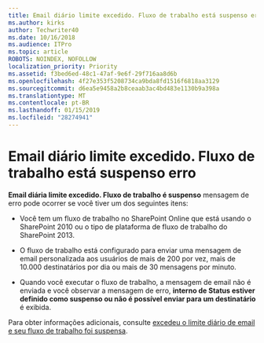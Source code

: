 ```yaml
---
title: Email diário limite excedido. Fluxo de trabalho está suspenso erro
ms.author: kirks
author: Techwriter40
ms.date: 10/16/2018
ms.audience: ITPro
ms.topic: article
ROBOTS: NOINDEX, NOFOLLOW
localization_priority: Priority
ms.assetid: f3bed6ed-48c1-47af-9e6f-29f716aa8d6b
ms.openlocfilehash: 4f27e353f5208734ca9bda8fd1516f6818aa3129
ms.sourcegitcommit: d6ea5e9458a2b8ceaab3ac4bd483e1130b9a398a
ms.translationtype: MT
ms.contentlocale: pt-BR
ms.lasthandoff: 01/15/2019
ms.locfileid: "28274941"
---
```

# <a name="daily-email-limit-exceeded-workflow-is-suspended-error"></a>Email diário limite excedido. Fluxo de trabalho está suspenso erro

 **Email diária limite excedido. Fluxo de trabalho é suspenso** mensagem de erro pode ocorrer se você tiver um dos seguintes itens: 
  
- Você tem um fluxo de trabalho no SharePoint Online que está usando o SharePoint 2010 ou o tipo de plataforma de fluxo de trabalho do SharePoint 2013.
    
- O fluxo de trabalho está configurado para enviar uma mensagem de email personalizada aos usuários de mais de 200 por vez, mais de 10.000 destinatários por dia ou mais de 30 mensagens por minuto.
    
- Quando você executar o fluxo de trabalho, a mensagem de email não é enviada e você observar a mensagem de erro, **interno de Status estiver definido como suspenso ou não é possível enviar para um destinatário** é exibida. 
    
Para obter informações adicionais, consulte [excedeu o limite diário de email e seu fluxo de trabalho foi suspensa](https://go.microsoft.com/fwlink/?Linkid=2031137).
  
